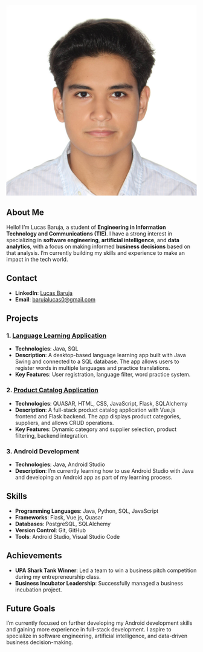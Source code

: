 ![Profile Picture](https://raw.githubusercontent.com/lucasbaruj4/portfolio/main/images/lucas%20cara.jpg)

## About Me
Hello! I’m Lucas Baruja, a student of **Engineering in Information Technology and Communications (TIE)**. I have a strong interest in specializing in **software engineering**, **artificial intelligence**, and **data analytics**, with a focus on making informed **business decisions** based on that analysis. I’m currently building my skills and experience to make an impact in the tech world.

## Contact
- **LinkedIn**: [Lucas Baruja](https://www.linkedin.com/in/lucas-baruja-581064332/)
- **Email**: [barujalucas0@gmail.com](mailto:barujalucas0@gmail.com)

## Projects

### 1. [Language Learning Application](https://github.com/lucasbaruj4/language-learning-app)
- **Technologies**: Java, SQL
- **Description**: A desktop-based language learning app built with Java Swing and connected to a SQL database. The app allows users to register words in multiple languages and practice translations.
- **Key Features**: User registration, language filter, word practice system.

### 2. [Product Catalog Application](https://github.com/lucasbaruj4/catalog-website)
- **Technologies**: QUASAR, HTML, CSS, JavaScript, Flask, SQLAlchemy
- **Description**: A full-stack product catalog application with Vue.js frontend and Flask backend. The app displays product categories, suppliers, and allows CRUD operations.
- **Key Features**: Dynamic category and supplier selection, product filtering, backend integration.

### 3. Android Development
- **Technologies**: Java, Android Studio
- **Description**: I’m currently learning how to use Android Studio with Java and developing an Android app as part of my learning process.

## Skills
- **Programming Languages**: Java, Python, SQL, JavaScript
- **Frameworks**: Flask, Vue.js, Quasar
- **Databases**: PostgreSQL, SQLAlchemy
- **Version Control**: Git, GitHub
- **Tools**: Android Studio, Visual Studio Code

## Achievements
- **UPA Shark Tank Winner**: Led a team to win a business pitch competition during my entrepreneurship class.
- **Business Incubator Leadership**: Successfully managed a business incubation project.

## Future Goals
I’m currently focused on further developing my Android development skills and gaining more experience in full-stack development. I aspire to specialize in software engineering, artificial intelligence, and data-driven business decision-making.
